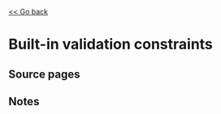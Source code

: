 [<< Go back](https://artoasmith.github.io/sf-preps/)

# Built-in validation constraints

## Source pages

## Notes
